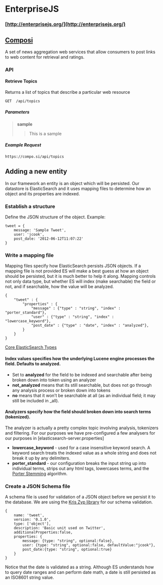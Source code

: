 # EnterpriseJS
### [http://enterprisejs.org/](http://enterprisejs.org/)

## [Composi](http://compo.si/)

A set of news aggregation web services that allow consumers to post links to web content for
retrieval and ratings.

### API

#### Retrieve Topics

Returns a list of topics that describe a particular web resource

    GET  /api/topics

##### Parameters

> **sample**
> > This is a sample

##### Example Request

	https://compo.si/api/topics




## Adding a new entity

In our framework an entity is an object which will be persisted. Our datastore is ElasticSearch
and it uses mapping files to determine how an object and its properties are indexed.

### Establish a structure

Define the JSON structure of the object.
Example:

	tweet = {
		message: 'Sample Tweet',
        user: 'jcook',
        post_date: '2012-06-12T11:07:22'
	}

### Write a mapping file

Mapping files specify how ElasticSearch persists JSON objects. If a mapping file is not provided
ES will make a best guess at how an object should be persisted, but it is much better to help
it along. Mapping controls not only data type, but whether ES will index (make searchable) the
field or not, and if searchable, how the value will be analyzed.

	{
	    "tweet" : {
	        "properties" : {
	            "message" : {"type" : "string", "index" : "porter_standard"},
	            "user" : {"type" : "string", "index" : "lowercase_keyword"},
	            "post_date" : {"type" : "date", "index" : "analyzed"},
	        }
	    }
	}

[Core ElasticSearch Types](http://www.elasticsearch.org/guide/reference/mapping/core-types.html)

#### Index values specifies how the underlying Lucene engine processes the field. Defaults to analyzed.

 * Set to **analyzed** for the field to be indexed and searchable after being broken down into
   token using an analyzer
 * **not_analyzed** means that its still searchable, but does not go through any analysis process or
   broken down into tokens
 * **no** means that it won’t be searchable at all (as an individual field; it may still be
   included in _all).

#### Analyzers specify how the field should broken down into search terms (tokenized).

The analyzer is actually a pretty complex topic involving analysis, tokenizers and filtering.
For our purposes we have pre-configured a few analysers for our purposes in
[elasticsearch-server.properties]

 * **lowercase_keyword** - used for a case insensitive keyword search. A keyword search treats
   the indexed value as a whole string and does not break it up by any delimiters.
 * **porter_standard** - our configuration breaks the input string up into individual terms,
   strips out any html tags, lowercases terms, and the
   [Porter Stemming](http://tartarus.org/~martin/PorterStemmer/) algorithm.

### Create a JSON Schema file

A schema file is used for validation of a JSON object before we persist it to the database. We
are using the [Kris Zyp library](https://github.com/kriszyp/json-schema) for our schema
validation.

	{
		name: 'tweet',
		version: '0.1.0',
		type: ['object'],
		description: 'Basic unit used on Twitter',
        additionalProperties:false,
		properties: {
            message: {type: "string", optional:false},
            user: {type: "string", optional:false, defaultValue:"jcook"},
            post_date:{type: "string", optional:true}
		}
	}

Notice that the date is validated as a string. Although ES understands how to query date ranges
and can perform date math, a date is still persisted as an ISO8601 string value.